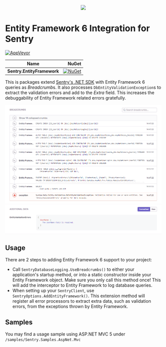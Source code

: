 ﻿<p align="center">
  <a href="https://sentry.io" target="_blank" align="center">
    <img src="https://sentry-brand.storage.googleapis.com/sentry-logo-black.png" width="280">
  </a>
  <br />
</p>

Entity Framework 6 Integration for Sentry
===========
[![AppVeyor](https://ci.appveyor.com/api/projects/status/wu055n0n4u8p20p2/branch/bootstrap?svg=true)](https://ci.appveyor.com/project/sentry/sentry-dotnet/branch/master)


|      Name                 |        NuGet         |
| ----------------------------- | -------------------: |
|     **Sentry.EntityFramework**     |   [![NuGet](https://img.shields.io/nuget/vpre/Sentry.EntityFramework.svg)](https://www.nuget.org/packages/Sentry.EntityFramework)   |


This is packages extend [Sentry's .NET SDK](https://github.com/getsentry/sentry-dotnet) with Entity Framework 6 queries as *Breadcrumb*s.
It also processes `DbEntityValidationException`s to extract the validation errors and add to the *Extra* field.
This increases the debuggability of Entity Framework related errors gratefully.


![Example in Sentry](.assets/ef.PNG)

## Usage

There are 2 steps to adding Entity Framework 6 support to your project:

* Call `SentryDatabaseLogging.UseBreadcrumbs()` to either your application's startup method, or into a static constructor inside your Entity Framework object. Make sure you only call this method once! This will add the interceptor to Entity Framework to log database queries.
* When setting up your `SentryClient`, use `SentryOptions.AddEntityFramework()`. This extension method will register all error processors to extract extra data, such as validation errors, from the exceptions thrown by Entity Framework.

## Samples

You may find a usage sample using ASP.NET MVC 5 under `/samples/Sentry.Samples.AspNet.Mvc`
